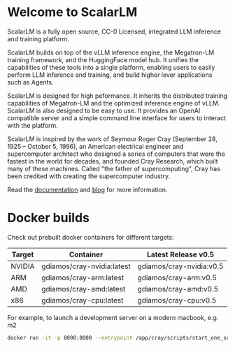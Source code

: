 # Welcome to ScalarLM

ScalarLM is a fully open source, CC-0 Licensed, integrated LLM inference and training platform.

ScalarLM builds on top of the vLLM inference engine, the Megatron-LM training framework, and the HuggingFace model hub. It unifies the capabilities of these tools into a single platform, enabling users to easily perform LLM inference and training, and build higher lever applications such as Agents.

ScalarLM is designed for high peformance. It inherits the distributed training capabilities of Megatron-LM and the optimized inference engine of vLLM. ScalarLM is also designed to be easy to use. It provides an OpenAI compatible server and a simple command line interface for users to interact with the platform.

ScalarLM is inspired by the work of Seymour Roger Cray (September 28, 1925 – October 5, 1996), an American electrical engineer and supercomputer architect who designed a series of computers that were the fastest in the world for decades, and founded Cray Research, which built many of these machines. Called "the father of supercomputing", Cray has been credited with creating the supercomputer industry.

Read the [documentation](https://docs.ScalarLM.com) and [blog](https://blog.ScalarLM.com) for more information.

# Docker builds

Check out prebuilt docker containers for different targets:

| Target | Container                   | Latest Release v0.5      |
-------- | --------------------------- | ------------------------ | 
| NVIDIA | gdiamos/cray-nvidia:latest  | gdiamos/cray-nvidia:v0.5 |
| ARM    | gdiamos/cray-arm:latest     | gdiamos/cray-arm:v0.5    |
| AMD    | gdiamos/cray-amd:latest     | gdiamos/cray-amd:v0.5    |
| x86    | gdiamos/cray-cpu:latest     | gdiamos/cray-cpu:v0.5    |

For example, to launch a development server on a modern macbook, e.g. m2

```bash
docker run -it -p 8000:8000 --entrypoint /app/cray/scripts/start_one_server.sh gdiamos/cray-arm:v0.5
```



